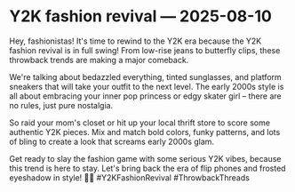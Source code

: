 # Y2K fashion revival — 2025-08-10

Hey, fashionistas! It's time to rewind to the Y2K era because the Y2K fashion revival is in full swing! From low-rise jeans to butterfly clips, these throwback trends are making a major comeback.

We're talking about bedazzled everything, tinted sunglasses, and platform sneakers that will take your outfit to the next level. The early 2000s style is all about embracing your inner pop princess or edgy skater girl – there are no rules, just pure nostalgia.

So raid your mom's closet or hit up your local thrift store to score some authentic Y2K pieces. Mix and match bold colors, funky patterns, and lots of bling to create a look that screams early 2000s glam.

Get ready to slay the fashion game with some serious Y2K vibes, because this trend is here to stay. Let's bring back the era of flip phones and frosted eyeshadow in style! 💫✨ #Y2KFashionRevival #ThrowbackThreads